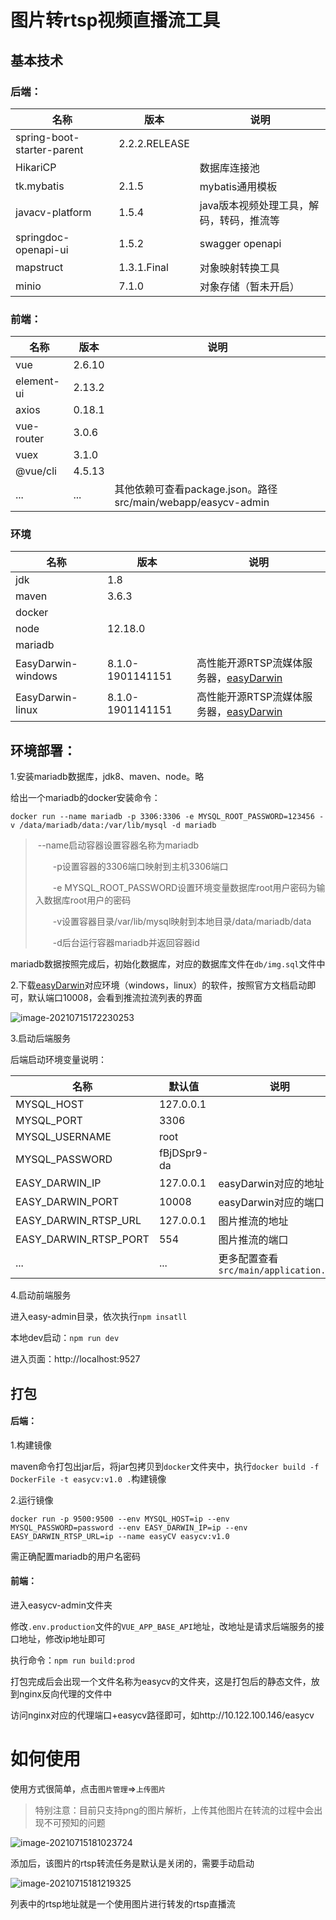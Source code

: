 # 图片转rtsp视频直播流工具

## 基本技术
###  后端：

| 名称                       | 版本          | 说明                                     |
| -------------------------- | ------------- | ---------------------------------------- |
| spring-boot-starter-parent | 2.2.2.RELEASE |                                          |
| HikariCP                   |               | 数据库连接池                             |
| tk.mybatis                 | 2.1.5         | mybatis通用模板                          |
| javacv-platform            | 1.5.4         | java版本视频处理工具，解码，转码，推流等 |
| springdoc-openapi-ui       | 1.5.2         | swagger openapi                          |
| mapstruct                  | 1.3.1.Final   | 对象映射转换工具                         |
| minio                      | 7.1.0         | 对象存储（暂未开启）                     |

### 前端：

| 名称       | 版本   | 说明                                                         |
| ---------- | ------ | ------------------------------------------------------------ |
| vue        | 2.6.10 |                                                              |
| element-ui | 2.13.2 |                                                              |
| axios      | 0.18.1 |                                                              |
| vue-router | 3.0.6  |                                                              |
| vuex       | 3.1.0  |                                                              |
| @vue/cli   | 4.5.13 |                                                              |
| ...        | ...    | 其他依赖可查看package.json。路径src/main/webapp/easycv-admin |

### 环境

| 名称               | 版本             | 说明                                                         |
| ------------------ | ---------------- | ------------------------------------------------------------ |
| jdk                | 1.8              |                                                              |
| maven              | 3.6.3            |                                                              |
| docker             |                  |                                                              |
| node               | 12.18.0          |                                                              |
| mariadb            |                  |                                                              |
| EasyDarwin-windows | 8.1.0-1901141151 | 高性能开源RTSP流媒体服务器，[easyDarwin](https://github.com/EasyDarwin/EasyDarwin) |
| EasyDarwin-linux   | 8.1.0-1901141151 | 高性能开源RTSP流媒体服务器，[easyDarwin](https://github.com/EasyDarwin/EasyDarwin) |

## 环境部署：

1.安装mariadb数据库，jdk8、maven、node。略

给出一个mariadb的docker安装命令：

```
docker run --name mariadb -p 3306:3306 -e MYSQL_ROOT_PASSWORD=123456 -v /data/mariadb/data:/var/lib/mysql -d mariadb
```

> ​		--name启动容器设置容器名称为mariadb
>
> 　　-p设置容器的3306端口映射到主机3306端口
>
> 　　-e MYSQL_ROOT_PASSWORD设置环境变量数据库root用户密码为输入数据库root用户的密码
>
> 　　-v设置容器目录/var/lib/mysql映射到本地目录/data/mariadb/data
>
> 　　-d后台运行容器mariadb并返回容器id

mariadb数据按照完成后，初始化数据库，对应的数据库文件在`db/img.sql`文件中

2.下载[easyDarwin](https://github.com/EasyDarwin/EasyDarwin)对应环境（windows，linux）的软件，按照官方文档启动即可，默认端口10008，会看到推流拉流列表的界面

![image-20210715172230253](C:\Users\caijiacheng\AppData\Roaming\Typora\typora-user-images\image-20210715172230253.png)

3.启动后端服务

后端启动环境变量说明：

| 名称                  | 默认值      | 说明                                   |
| --------------------- | ----------- | -------------------------------------- |
| MYSQL_HOST            | 127.0.0.1   |                                        |
| MYSQL_PORT            | 3306        |                                        |
| MYSQL_USERNAME        | root        |                                        |
| MYSQL_PASSWORD        | fBjDSpr9-da |                                        |
| EASY_DARWIN_IP        | 127.0.0.1   | easyDarwin对应的地址                   |
| EASY_DARWIN_PORT      | 10008       | easyDarwin对应的端口                   |
| EASY_DARWIN_RTSP_URL  | 127.0.0.1   | 图片推流的地址                         |
| EASY_DARWIN_RTSP_PORT | 554         | 图片推流的端口                         |
| ...                   | ...         | 更多配置查看`src/main/application.yml` |

4.启动前端服务

进入easy-admin目录，依次执行`npm insatll`

本地dev启动：`npm run dev`

进入页面：http://localhost:9527



## 打包

#### 后端：

1.构建镜像

maven命令打包出jar后，将jar包拷贝到`docker`文件夹中，执行`docker build -f DockerFile -t easycv:v1.0 .`构建镜像

2.运行镜像

```
docker run -p 9500:9500 --env MYSQL_HOST=ip --env MYSQL_PASSWORD=password --env EASY_DARWIN_IP=ip --env EASY_DARWIN_RTSP_URL=ip --name easyCV easycv:v1.0
```

需正确配置mariadb的用户名密码

#### 前端：

进入easycv-admin文件夹

修改`.env.production`文件的`VUE_APP_BASE_API`地址，改地址是请求后端服务的接口地址，修改ip地址即可

执行命令：`npm run build:prod`

打包完成后会出现一个文件名称为easycv的文件夹，这是打包后的静态文件，放到nginx反向代理的文件中

访问nginx对应的代理端口+easycv路径即可，如http://10.122.100.146/easycv



# 如何使用

使用方式很简单，点击`图片管理`=>`上传图片`

> 特别注意：目前只支持png的图片解析，上传其他图片在转流的过程中会出现不可预知的问题

![image-20210715181023724](C:\Users\caijiacheng\AppData\Roaming\Typora\typora-user-images\image-20210715181023724.png)

添加后，该图片的rtsp转流任务是默认是关闭的，需要手动启动

![image-20210715181219325](C:\Users\caijiacheng\AppData\Roaming\Typora\typora-user-images\image-20210715181219325.png)

列表中的rtsp地址就是一个使用图片进行转发的rtsp直播流
